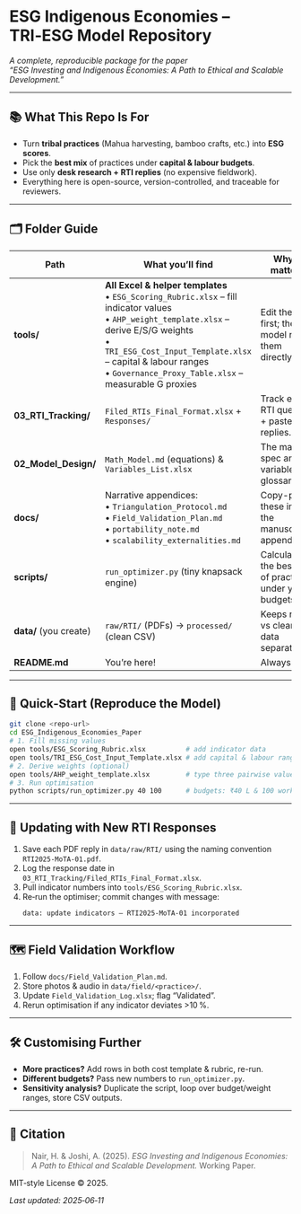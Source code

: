 # ESG Indigenous Economies – TRI‑ESG Model Repository  
_A complete, reproducible package for the paper  
“ESG Investing and Indigenous Economies: A Path to Ethical and Scalable Development.”_

---

## 📚  What This Repo Is For
* Turn **tribal practices** (Mahua harvesting, bamboo crafts, etc.) into **ESG scores**.  
* Pick the **best mix** of practices under **capital & labour budgets**.  
* Use only **desk research + RTI replies** (no expensive fieldwork).  
* Everything here is open-source, version-controlled, and traceable for reviewers.

---

## 🗂️  Folder Guide

| Path | What you’ll find | Why it matters |
|------|------------------|----------------|
| **tools/** | **All Excel & helper templates**<br>• `ESG_Scoring_Rubric.xlsx` – fill indicator values  <br>• `AHP_weight_template.xlsx` – derive E/S/G weights  <br>• `TRI_ESG_Cost_Input_Template.xlsx` – capital & labour ranges  <br>• `Governance_Proxy_Table.xlsx` – measurable G proxies | Edit these first; the model reads them directly. |
| **03_RTI_Tracking/** | `Filed_RTIs_Final_Format.xlsx` + `Responses/` | Track every RTI question + paste replies. |
| **02_Model_Design/** | `Math_Model.md` (equations) & `Variables_List.xlsx` | The math spec and variable glossary. |
| **docs/** | Narrative appendices: <br>• `Triangulation_Protocol.md`  <br>• `Field_Validation_Plan.md`  <br>• `portability_note.md`  <br>• `scalability_externalities.md` | Copy-paste these into the manuscript’s appendix. |
| **scripts/** | `run_optimizer.py` (tiny knapsack engine) | Calculates the best set of practices under your budgets. |
| **data/** (you create) | `raw/RTI/` (PDFs) → `processed/` (clean CSV) | Keeps raw vs cleaned data separate. |
| **README.md** | You’re here! | Always 😄 |

---

## 🚀 Quick‑Start (Reproduce the Model)

```bash
git clone <repo‑url>
cd ESG_Indigenous_Economies_Paper
# 1. Fill missing values
open tools/ESG_Scoring_Rubric.xlsx          # add indicator data
open tools/TRI_ESG_Cost_Input_Template.xlsx # add capital & labour ranges
# 2. Derive weights (optional)
open tools/AHP_weight_template.xlsx         # type three pairwise values
# 3. Run optimisation
python scripts/run_optimizer.py 40 100      # budgets: ₹40 L & 100 workers
```

---

## 🔄  Updating with New RTI Responses

1. Save each PDF reply in `data/raw/RTI/` using the naming convention `RTI2025-MoTA-01.pdf`.  
2. Log the response date in `03_RTI_Tracking/Filed_RTIs_Final_Format.xlsx`.  
3. Pull indicator numbers into `tools/ESG_Scoring_Rubric.xlsx`.  
4. Re‑run the optimiser; commit changes with message:  
   ```
   data: update indicators – RTI2025-MoTA-01 incorporated
   ```

---

## 🗺️ Field Validation Workflow

1. Follow `docs/Field_Validation_Plan.md`.  
2. Store photos & audio in `data/field/<practice>/`.  
3. Update `Field_Validation_Log.xlsx`; flag “Validated”.  
4. Rerun optimisation if any indicator deviates >10 %.

---

## 🛠️ Customising Further

* **More practices?**  Add rows in both cost template & rubric, re-run.  
* **Different budgets?**  Pass new numbers to `run_optimizer.py`.  
* **Sensitivity analysis?**  Duplicate the script, loop over budget/weight ranges, store CSV outputs.  

---

## 📑  Citation

> Nair, H. & Joshi, A. (2025). *ESG Investing and Indigenous Economies: A Path to Ethical and Scalable Development.* Working Paper.  

MIT‑style License © 2025.

_Last updated: 2025‑06‑11_
